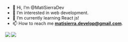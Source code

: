 - 👋 Hi, I’m @MatiSierraDev
- 👀 I’m interested in web development.
- 🌱 I’m currently learning React js!
- 📫 How to reach me <b>matisierra.develop@gmail.com</b>.

<div height=200>
<a href="https://github.com/anuraghazra/github-readme-stats">
  <img height=auto align="left" src="https://github-readme-stats.vercel.app/api?username=MatiSierraDev" />
</a>
<a href="https://github.com/anuraghazra/convoychat">
  <img height=auto align="rigth" src="https://github-readme-stats.vercel.app/api/top-langs?username=MatiSierraDev&layout=compact&langs_count=8&card_width=320" />
</a>
<div>
<!---
MatiSierraDev/MatiSierraDev is a ✨ special ✨ repository because its `README.md` (this file) appears on your GitHub profile.
You can click the Preview link to take a look at your changes.
--->
